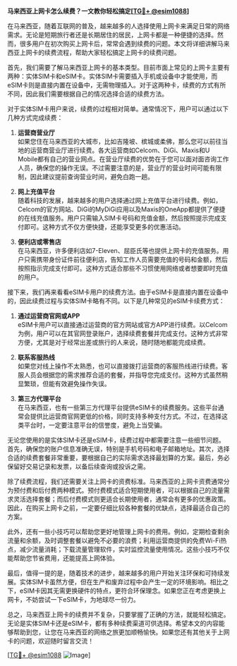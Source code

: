 **马来西亚上网卡怎么续费？一文教你轻松搞定[[TG💪+ @esim1088](https://t.me/s/esim1088)]**

在马来西亚，随着互联网的普及，越来越多的人选择使用上网卡来满足日常的网络需求。无论是短期旅行者还是长期居住的居民，上网卡都是一种便捷的选择。然而，很多用户在初次购买上网卡后，常常会遇到续费的问题。本文将详细讲解马来西亚上网卡的续费流程，帮助大家轻松搞定上网卡的续费问题。

首先，我们需要了解马来西亚上网卡的基本类型。目前市面上常见的上网卡主要有两种：实体SIM卡和eSIM卡。实体SIM卡需要插入手机或设备中才能使用，而eSIM卡则是直接内置在设备中，无需物理插入。对于这两种卡，续费的方式有所不同，因此我们需要根据自己的情况选择合适的续费方法。

对于实体SIM卡用户来说，续费的过程相对简单。通常情况下，用户可以通过以下几种方式完成续费：

1. **运营商营业厅**  
   如果您住在马来西亚的大城市，比如吉隆坡、槟城或柔佛，那么您可以前往当地的运营商营业厅进行续费。各大运营商如Celcom、DiGi、Maxis和U Mobile都有自己的营业网点。在营业厅续费的优势在于您可以面对面咨询工作人员，确保您的操作无误。不过需要注意的是，营业厅的营业时间可能有限制，因此建议提前查询营业时间，避免白跑一趟。

2. **网上充值平台**  
   随着科技的发展，越来越多的用户选择通过网上充值平台进行续费。例如，Celcom的官方网站、DiGi的MyDiGi应用以及Maxis的OneApp都提供了便捷的在线充值服务。用户只需输入SIM卡号码和充值金额，然后按照提示完成支付即可。这种方式不仅方便快捷，还能享受更多的优惠活动。

3. **便利店或零售店**  
   在马来西亚，许多便利店如7-Eleven、屈臣氏等也提供上网卡的充值服务。用户只需携带身份证件前往便利店，告知工作人员需要充值的号码和金额，然后按照指示完成支付即可。这种方式适合那些不习惯使用网络或者想要即时充值的用户。

接下来，我们再来看看eSIM卡用户的续费方法。由于eSIM卡是直接内置在设备中的，因此续费过程与实体SIM卡略有不同。以下是几种常见的eSIM卡续费方式：

1. **通过运营商官网或APP**  
   eSIM卡用户可以直接通过运营商的官方网站或官方APP进行续费。以Celcom为例，用户可以在其官网登录账户，选择续费套餐并完成支付。这种方式非常方便，尤其是对于经常出差或旅行的人来说，随时随地都能完成续费。

2. **联系客服热线**  
   如果您对线上操作不太熟悉，也可以直接拨打运营商的客服热线进行续费。客服人员会根据您的需求推荐合适的套餐，并指导您完成支付。这种方式虽然稍显繁琐，但能有效避免操作失误。

3. **第三方代理平台**  
   在马来西亚，也有一些第三方代理平台提供eSIM卡的续费服务。这些平台通常会提供比运营商官网更低的价格，同时支持多种支付方式。不过，在选择这类平台时，一定要注意平台的信誉度，避免上当受骗。

无论您使用的是实体SIM卡还是eSIM卡，续费过程中都需要注意一些细节问题。首先，确保您的账户信息准确无误，特别是手机号码和电子邮箱地址。其次，选择合适的续费套餐非常重要，要根据自己的实际需求选择最划算的方案。最后，务必保留好交易记录和发票，以备后续查询或投诉之需。

除了续费流程，我们还需要关注上网卡的资费标准。马来西亚的上网卡资费通常分为预付费和后付费两种模式。预付费模式适合短期使用者，可以根据自己的流量需求灵活选择套餐；而后付费模式则更适合长期使用者，通常会有更多的优惠政策。因此，在购买上网卡之前，一定要仔细比较各种套餐的优缺点，选择最适合自己的方案。

此外，还有一些小技巧可以帮助您更好地管理上网卡的费用。例如，定期检查剩余流量和余额，及时调整套餐以避免不必要的浪费；利用运营商提供的免费Wi-Fi热点，减少流量消耗；下载流量管理软件，实时监控流量使用情况。这些小技巧不仅能帮助您节省费用，还能提高上网体验。

最后，值得一提的是，随着技术的进步，越来越多的用户开始关注环保和可持续发展。实体SIM卡虽然方便，但在生产和废弃过程中会产生一定的环境影响。相比之下，eSIM卡因其无需更换硬件的特点，更符合环保理念。如果您正在考虑更换上网卡，不妨尝试一下eSIM卡，为地球尽一份力。

总之，马来西亚上网卡的续费并不复杂，只要掌握了正确的方法，就能轻松搞定。无论是实体SIM卡还是eSIM卡，都有多种续费渠道可供选择。希望本文的内容能够帮助到您，让您在马来西亚的网络之旅更加顺畅愉快。如果您还有其他关于上网卡的问题，欢迎随时留言交流！

[[TG💪+ @esim1088](https://t.me/s/esim1088) ![Image](https://i.postimg.cc/4NQfJmqS/Snipaste-2025-05-13-00-14-12.png)]